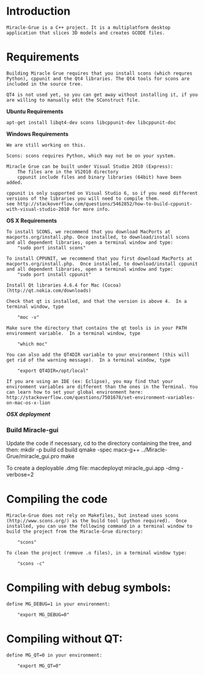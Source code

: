 # Introduction

	Miracle-Grue is a C++ project. It is a multiplatform desktop application that slices 3D models and creates GCODE files.

# Requirements

	Building Miracle Grue requires that you install scons (which requres Python), cppunit and the Qt4 libraries. The Qt4 tools for scons are included in the source tree.

	QT4 is not used yet, so you can get away without installing it, if you are willing to manually edit the SConstruct file. 


**Ubuntu Requirements**

	apt-get install libqt4-dev scons libcppunit-dev libcppunit-doc
    
**Windows Requirements**

	We are still working on this. 
    
	Scons: scons requires Python, which may not be on your system.
    	 
	Miracle Grue can be built under Visual Studio 2010 (Express):
		The files are in the VS2010 directory
		cppunit include files and binary libraries (64bit) have been added.

	cppunit is only supported on Visual Studio 6, so if you need different versions of the libraries you will need to compile them.
	see http://stackoverflow.com/questions/5462852/how-to-build-cppunit-with-visual-studio-2010 for more info.
		  
**OS X Requirements**

	To install SCONS, we recommend that you download MacPorts at macports.org/install.php. Once installed, to download/install scons and all dependent libraries, open a terminal window and type:
		"sudo port install scons"

	To install CPPUNIT, we recommend that you first download MacPorts at macports.org/install.php.  Once installed, to download/install cppunit and all dependent libraries, open a terminal window and type:
		"sudo port install cppunit"	

	Install Qt libraries 4.6.4 for Mac (Cocoa) (http://qt.nokia.com/downloads)

	Check that qt is installed, and that the version is above 4.  In a terminal window, type 

		"moc -v"

	Make sure the directory that contains the qt tools is in your PATH environment variable.  In a terminal window, type 

		"which moc"

	You can also add the QT4DIR variable to your environment (this will get rid of the warning message).  In a terminal window, type

		"export QT4DIR=/opt/local"

	If you are using an IDE (ex: Eclipse), you may find that your environment variables are different than the ones in the Terminal. You can learn how to set your global environment here: http://stackoverflow.com/questions/7501678/set-environment-variables-on-mac-os-x-lion


***OSX deployment***

### Build Miracle-gui
Update the code if necessary, cd to the directory containing  the tree, and then:
    mkdir -p build
    cd build
    qmake -spec macx-g++ ../Miracle-Grue/miracle_gui.pro
    make

To create a deployable .dmg file:
    macdeployqt miracle_gui.app -dmg -verbose=2


# Compiling the code

	Miracle-Grue does not rely on Makefiles, but instead uses scons (http://www.scons.org/) as the build tool (python required).  Once installed, you can use the following command in a terminal window to build the project from the Miracle-Grue directory:

		"scons"
    
	To clean the project (remove .o files), in a terminal window type:
	
		"scons -c"

# Compiling with debug symbols:

	define MG_DEBUG=1 in your environment:

    	"export MG_DEBUG=0"

# Compiling without QT:

	define MG_QT=0 in your environment:

    	"export MG_QT=0"
